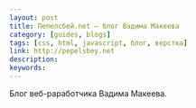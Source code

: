 ```yaml
---
layout: post
title: Пепелсбей.net — блог Вадима Макеева
category: [guides, blogs]
tags: [css, html, javascript, блог, верстка]
link: http://pepelsbey.net
description:
keywords:
---
```


<p>Блог веб-раработчика Вадима Макеева.</p>
